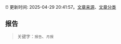 :alarm_clock: 更新时间: 2025-04-29 20:41:57。[文章来源](/README.md)、[文章分类](/TAGS.md)

## 报告


> 关键字：`报告`、`月报`



